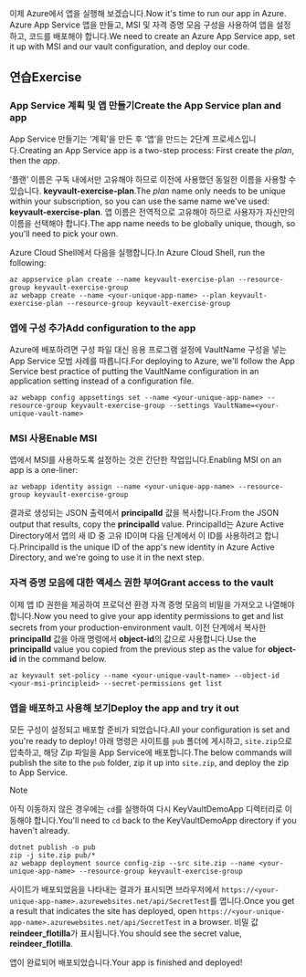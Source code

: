 <span data-ttu-id="b66c0-101">이제 Azure에서 앱을 실행해 보겠습니다.</span><span class="sxs-lookup"><span data-stu-id="b66c0-101">Now it's time to run our app in Azure.</span></span> <span data-ttu-id="b66c0-102">Azure App Service 앱을 만들고, MSI 및 자격 증명 모음 구성을 사용하여 앱을 설정하고, 코드를 배포해야 합니다.</span><span class="sxs-lookup"><span data-stu-id="b66c0-102">We need to create an Azure App Service app, set it up with MSI and our vault configuration, and deploy our code.</span></span>

## <a name="exercise"></a><span data-ttu-id="b66c0-103">연습</span><span class="sxs-lookup"><span data-stu-id="b66c0-103">Exercise</span></span>

### <a name="create-the-app-service-plan-and-app"></a><span data-ttu-id="b66c0-104">App Service 계획 및 앱 만들기</span><span class="sxs-lookup"><span data-stu-id="b66c0-104">Create the App Service plan and app</span></span>

<span data-ttu-id="b66c0-105">App Service 만들기는 ‘계획’을 만든 후 ‘앱’을 만드는 2단계 프로세스입니다.</span><span class="sxs-lookup"><span data-stu-id="b66c0-105">Creating an App Service app is a two-step process: First create the *plan*, then the *app*.</span></span>

<span data-ttu-id="b66c0-106">‘플랜’ 이름은 구독 내에서만 고유해야 하므로 이전에 사용했던 동일한 이름을 사용할 수 있습니다. **keyvault-exercise-plan**.</span><span class="sxs-lookup"><span data-stu-id="b66c0-106">The *plan* name only needs to be unique within your subscription, so you can use the same name we've used: **keyvault-exercise-plan**.</span></span> <span data-ttu-id="b66c0-107">앱 이름은 전역적으로 고유해야 하므로 사용자가 자신만의 이름을 선택해야 합니다.</span><span class="sxs-lookup"><span data-stu-id="b66c0-107">The app name needs to be globally unique, though, so you'll need to pick your own.</span></span>

<span data-ttu-id="b66c0-108">Azure Cloud Shell에서 다음을 실행합니다.</span><span class="sxs-lookup"><span data-stu-id="b66c0-108">In Azure Cloud Shell, run the following:</span></span>

```azurecli
az appservice plan create --name keyvault-exercise-plan --resource-group keyvault-exercise-group
az webapp create --name <your-unique-app-name> --plan keyvault-exercise-plan --resource-group keyvault-exercise-group
```

### <a name="add-configuration-to-the-app"></a><span data-ttu-id="b66c0-109">앱에 구성 추가</span><span class="sxs-lookup"><span data-stu-id="b66c0-109">Add configuration to the app</span></span>

<span data-ttu-id="b66c0-110">Azure에 배포하려면 구성 파일 대신 응용 프로그램 설정에 VaultName 구성을 넣는 App Service 모범 사례를 따릅니다.</span><span class="sxs-lookup"><span data-stu-id="b66c0-110">For deploying to Azure, we'll follow the App Service best practice of putting the VaultName configuration in an application setting instead of a configuration file.</span></span>

```azurecli
az webapp config appsettings set --name <your-unique-app-name> --resource-group keyvault-exercise-group --settings VaultName=<your-unique-vault-name>
```

### <a name="enable-msi"></a><span data-ttu-id="b66c0-111">MSI 사용</span><span class="sxs-lookup"><span data-stu-id="b66c0-111">Enable MSI</span></span>

<span data-ttu-id="b66c0-112">앱에서 MSI를 사용하도록 설정하는 것은 간단한 작업입니다.</span><span class="sxs-lookup"><span data-stu-id="b66c0-112">Enabling MSI on an app is a one-liner:</span></span>

```azurecli
az webapp identity assign --name <your-unique-app-name> --resource-group keyvault-exercise-group
```

<span data-ttu-id="b66c0-113">결과로 생성되는 JSON 출력에서 **principalId** 값을 복사합니다.</span><span class="sxs-lookup"><span data-stu-id="b66c0-113">From the JSON output that results, copy the **principalId** value.</span></span> <span data-ttu-id="b66c0-114">PrincipalId는 Azure Active Directory에서 앱의 새 ID 중 고유 ID이며 다음 단계에서 이 ID를 사용하려고 합니다.</span><span class="sxs-lookup"><span data-stu-id="b66c0-114">PrincipalId is the unique ID of the app's new identity in Azure Active Directory, and we're going to use it in the next step.</span></span>

### <a name="grant-access-to-the-vault"></a><span data-ttu-id="b66c0-115">자격 증명 모음에 대한 액세스 권한 부여</span><span class="sxs-lookup"><span data-stu-id="b66c0-115">Grant access to the vault</span></span>

<span data-ttu-id="b66c0-116">이제 앱 ID 권한을 제공하여 프로덕션 환경 자격 증명 모음의 비밀을 가져오고 나열해야 합니다.</span><span class="sxs-lookup"><span data-stu-id="b66c0-116">Now you need to give your app identity permissions to get and list secrets from your production-environment vault.</span></span> <span data-ttu-id="b66c0-117">이전 단계에서 복사한 **principalId** 값을 아래 명령에서 **object-id**의 값으로 사용합니다.</span><span class="sxs-lookup"><span data-stu-id="b66c0-117">Use the **principalId** value you copied from the previous step as the value for **object-id** in the command below.</span></span>

```azurecli
az keyvault set-policy --name <your-unique-vault-name> --object-id <your-msi-principleid> --secret-permissions get list
```

### <a name="deploy-the-app-and-try-it-out"></a><span data-ttu-id="b66c0-118">앱을 배포하고 사용해 보기</span><span class="sxs-lookup"><span data-stu-id="b66c0-118">Deploy the app and try it out</span></span>

<span data-ttu-id="b66c0-119">모든 구성이 설정되고 배포할 준비가 되었습니다.</span><span class="sxs-lookup"><span data-stu-id="b66c0-119">All your configuration is set and you're ready to deploy!</span></span> <span data-ttu-id="b66c0-120">아래 명령은 사이트를 `pub` 폴더에 게시하고, `site.zip`으로 압축하고, 해당 Zip 파일을 App Service에 배포합니다.</span><span class="sxs-lookup"><span data-stu-id="b66c0-120">The below commands will publish the site to the `pub` folder, zip it up into `site.zip`, and deploy the zip to App Service.</span></span>

> [!NOTE]
> <span data-ttu-id="b66c0-121">아직 이동하지 않은 경우에는 `cd`를 실행하여 다시 KeyVaultDemoApp 디렉터리로 이동해야 합니다.</span><span class="sxs-lookup"><span data-stu-id="b66c0-121">You'll need to `cd` back to the KeyVaultDemoApp directory if you haven't already.</span></span>

```azurecli
dotnet publish -o pub
zip -j site.zip pub/*
az webapp deployment source config-zip --src site.zip --name <your-unique-app-name> --resource-group keyvault-exercise-group
```

<span data-ttu-id="b66c0-122">사이트가 배포되었음을 나타내는 결과가 표시되면 브라우저에서 `https://<your-unique-app-name>.azurewebsites.net/api/SecretTest`를 엽니다.</span><span class="sxs-lookup"><span data-stu-id="b66c0-122">Once you get a result that indicates the site has deployed, open `https://<your-unique-app-name>.azurewebsites.net/api/SecretTest` in a browser.</span></span> <span data-ttu-id="b66c0-123">비밀 값 **reindeer_flotilla**가 표시됩니다.</span><span class="sxs-lookup"><span data-stu-id="b66c0-123">You should see the secret value, **reindeer_flotilla**.</span></span>

<span data-ttu-id="b66c0-124">앱이 완료되어 배포되었습니다.</span><span class="sxs-lookup"><span data-stu-id="b66c0-124">Your app is finished and deployed!</span></span>